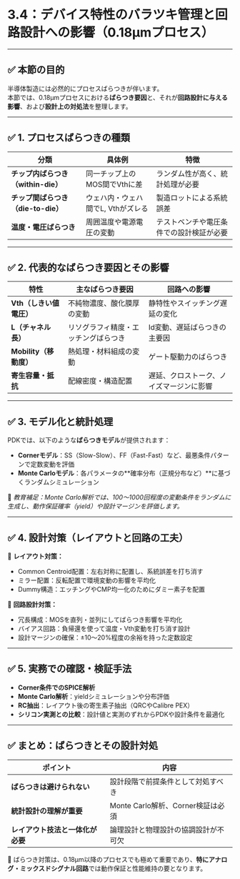 # 3.4：デバイス特性のバラツキ管理と回路設計への影響（0.18μmプロセス）

---

## ✅ 本節の目的

半導体製造には必然的にプロセスばらつきが伴います。  
本節では、0.18μmプロセスにおける**ばらつき要因**と、それが**回路設計に与える影響**、および**設計上の対処法**を整理します。

---

## ✅ 1. プロセスばらつきの種類

| 分類 | 具体例 | 特徴 |
|------|--------|------|
| **チップ内ばらつき（within-die）** | 同一チップ上のMOS間でVthに差 | ランダム性が高く、統計処理が必要 |
| **チップ間ばらつき（die-to-die）** | ウェハ内・ウェハ間でL, Vthがズレる | 製造ロットによる系統誤差 |
| **温度・電圧ばらつき** | 周囲温度や電源電圧の変動 | テストベンチや電圧条件での設計検証が必要 |

---

## ✅ 2. 代表的なばらつき要因とその影響

| 特性 | 主なばらつき要因 | 回路への影響 |
|------|------------------|--------------|
| **Vth（しきい値電圧）** | 不純物濃度、酸化膜厚の変動 | 静特性やスイッチング遅延の変化 |
| **L（チャネル長）** | リソグラフィ精度・エッチングばらつき | Id変動、遅延ばらつきの主要因 |
| **Mobility（移動度）** | 熱処理・材料組成の変動 | ゲート駆動力のばらつき |
| **寄生容量・抵抗** | 配線密度・構造配置 | 遅延、クロストーク、ノイズマージンに影響 |

---

## ✅ 3. モデル化と統計処理

PDKでは、以下のような**ばらつきモデル**が提供されます：

- **Cornerモデル**：SS（Slow-Slow）、FF（Fast-Fast）など、最悪条件パターンで定数変動を評価  
- **Monte Carloモデル**：各パラメータの**確率分布（正規分布など）**に基づくランダムシミュレーション

🧠 *教育補足：Monte Carlo解析では、100〜1000回程度の変動条件をランダムに生成し、動作保証確率（yield）や設計マージンを評価します。*

---

## ✅ 4. 設計対策（レイアウトと回路の工夫）

🔹 **レイアウト対策：**

- Common Centroid配置：左右対称に配置し、系統誤差を打ち消す
- ミラー配置：反転配置で環境変動の影響を平均化
- Dummy構造：エッチングやCMP均一化のためにダミー素子を配置

🔹 **回路設計対策：**

- 冗長構成：MOSを直列・並列にしてばらつき影響を平均化
- バイアス回路：負帰還を使って温度・Vth変動を打ち消す設計
- 設計マージンの確保：±10〜20%程度の余裕を持った定数設定

---

## ✅ 5. 実務での確認・検証手法

- **Corner条件でのSPICE解析**
- **Monte Carlo解析**：yieldシミュレーションや分布評価
- **RC抽出**：レイアウト後の寄生素子抽出（QRCやCalibre PEX）
- **シリコン実測との比較**：設計値と実測のずれからPDKや設計条件を最適化

---

## ✅ まとめ：ばらつきとその設計対処

| ポイント | 内容 |
|----------|------|
| **ばらつきは避けられない** | 設計段階で前提条件として対処すべき |
| **統計設計の理解が重要** | Monte Carlo解析、Corner検証は必須 |
| **レイアウト技法と一体化が必要** | 論理設計と物理設計の協調設計が不可欠 |

📌 ばらつき対策は、0.18μm以降のプロセスでも極めて重要であり、**特にアナログ・ミックスドシグナル回路**では動作保証と性能維持の要となります。
